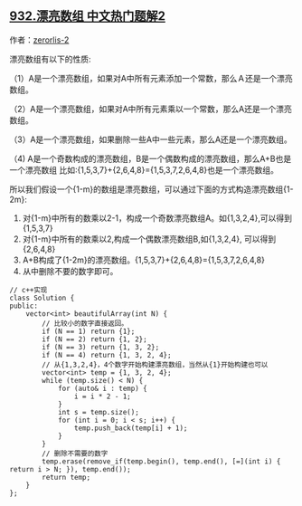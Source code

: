 ## [932.漂亮数组 中文热门题解2](https://leetcode.cn/problems/beautiful-array/solutions/100000/piao-liang-shu-zu-de-yi-xie-xing-zhi-bing-qie-ji-y)

作者：[zerorlis-2](https://leetcode.cn/u/zerorlis-2)

漂亮数组有以下的性质:

（1）A是一个漂亮数组，如果对A中所有元素添加一个常数，那么Ａ还是一个漂亮数组。

（2）A是一个漂亮数组，如果对A中所有元素乘以一个常数，那么A还是一个漂亮数组。

（3）A是一个漂亮数组，如果删除一些A中一些元素，那么A还是一个漂亮数组。

（4) A是一个奇数构成的漂亮数组，B是一个偶数构成的漂亮数组，那么A+B也是一个漂亮数组
比如:{1,5,3,7}+{2,6,4,8}={1,5,3,7,2,6,4,8}也是一个漂亮数组。

所以我们假设一个{1-m}的数组是漂亮数组，可以通过下面的方式构造漂亮数组{1-2m}:

1. 对{1-m}中所有的数乘以2-1，构成一个奇数漂亮数组A。如{1,3,2,4},可以得到{1,5,3,7}
1. 对{1-m}中所有的数乘以2,构成一个偶数漂亮数组B,如{1,3,2,4}, 可以得到{2,6,4,8}
1. A+B构成了{1-2m}的漂亮数组。{1,5,3,7}+{2,6,4,8}={1,5,3,7,2,6,4,8}
1. 从中删除不要的数字即可。

  

  

  

```
// c++实现
class Solution {
public:
    vector<int> beautifulArray(int N) {
        // 比较小的数字直接返回。
        if (N == 1) return {1};
        if (N == 2) return {1, 2};
        if (N == 3) return {1, 3, 2};
        if (N == 4) return {1, 3, 2, 4};
        // 从{1,3,2,4}，4个数字开始构建漂亮数组，当然从{1}开始构建也可以
        vector<int> temp = {1, 3, 2, 4};
        while (temp.size() < N) {
            for (auto& i : temp) {
                i = i * 2 - 1;
            }
            int s = temp.size();
            for (int i = 0; i < s; i++) {
                temp.push_back(temp[i] + 1);
            }
        }
        // 删除不需要的数字
        temp.erase(remove_if(temp.begin(), temp.end(), [=](int i) { return i > N; }), temp.end());
        return temp;
    }
};
```